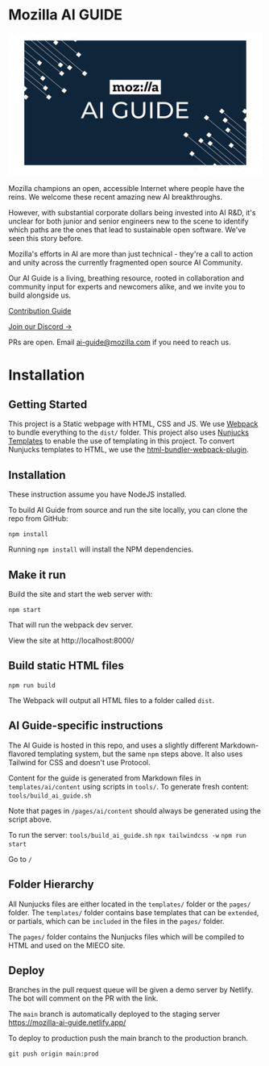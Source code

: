 # Mozilla AI GUIDE

![Mozilla AI Guide](/img/blog-header.png)

Mozilla champions an open, accessible Internet where people have the reins. We welcome these recent amazing new AI breakthroughs.

However, with substantial corporate dollars being invested into AI R&D, it's unclear for both junior and senior engineers new to the scene to identify which paths are the ones that lead to sustainable open software. We've seen this story before.  

Mozilla's efforts in AI are more than just technical - they're a call to action and unity across the currently fragmented open source AI Community. 

Our AI Guide is a living, breathing resource, rooted in collaboration and community input for experts and newcomers alike, and we invite you to build alongside us.

[Contribution Guide](https://ai-guide.future.mozilla.org/content/contributions/index.html)

[Join our Discord →](https://discord.gg/3egbzTKhdk) 

PRs are open. Email ai-guide@mozilla.com if you need to reach us.

# Installation

## Getting Started

This project is a Static webpage with HTML, CSS and JS. We use [Webpack](https://webpack.js.org/) to bundle everything to the `dist/` folder. This project also uses [Nunjucks Templates](https://mozilla.github.io/nunjucks/) to enable the use of templating in this project. To convert Nunjucks templates to HTML, we use the [html-bundler-webpack-plugin](https://github.com/webdiscus/html-bundler-webpack-plugin).

## Installation
These instruction assume you have NodeJS installed.

To build AI Guide from source and run the site locally, you can
clone the repo from GitHub:

```
npm install
```

Running `npm install` will install the NPM dependencies.

## Make it run

Build the site and start the web server with:

```
npm start
```

That will run the webpack dev server.

View the site at http://localhost:8000/

## Build static HTML files

```
npm run build
```

The Webpack will output all HTML files to a folder called `dist`.

## AI Guide-specific instructions
The AI Guide is hosted in this repo, and uses a slightly different Markdown-flavored templating system, but the same `npm` steps above. It also uses Tailwind for CSS and doesn't use Protocol.

Content for the guide is generated from Markdown files in `templates/ai/content` using scripts in `tools/`.
To generate fresh content:
`tools/build_ai_guide.sh`

Note that pages in `/pages/ai/content` should always be generated using the script above.

To run the server:
`tools/build_ai_guide.sh`
`npx tailwindcss -w` 
`npm run start`

Go to `/`

## Folder Hierarchy  

All Nunjucks files are either located in the `templates/` folder or the `pages/` folder.
The `templates/` folder contains base templates that can be `extended`, or partials, which can be `included` in the files in the `pages/` folder.

The `pages/` folder contains the Nunjucks files which will be compiled to HTML and used on the MIECO site.


## Deploy

Branches in the pull request queue will be given a demo server by Netlify. The bot will comment on the PR with the link.

The `main` branch is automatically deployed to the staging server https://mozilla-ai-guide.netlify.app/

To deploy to production push the main branch to the production branch.

```
git push origin main:prod
```
